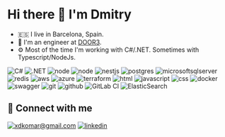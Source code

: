 # Hi there 👋 I'm Dmitry

- 🇪🇸 I live in Barcelona, Spain.
- 🤖 I'm an engineer at [DOOR3](https://www.door3.com/).
- ⚙️ Most of the time I'm working with C#/.NET. Sometimes with Typescript/NodeJs.

![C#](https://img.shields.io/badge/C%20Sharp-%23d600aa?style=for-the-badge&logo=csharp&logoColor=white) ![.NET](https://img.shields.io/badge/.NET-%23512BD4?style=for-the-badge&logoColor=white) ![node](https://img.shields.io/badge/Node.js-%23339933?style=for-the-badge&logo=nodedotjs&logoColor=white) ![node](https://img.shields.io/badge/Node.js-%23339933?style=for-the-badge&logo=nodedotjs&logoColor=white) ![nestjs](https://img.shields.io/badge/NestJS-%23E0234E?style=for-the-badge&logo=nestjs&logoColor=white) ![postgres](https://img.shields.io/badge/postgres-%23316192.svg?&style=for-the-badge&logo=postgresql&logoColor=white) ![microsoftsqlserver](https://img.shields.io/badge/Microsoft%20SQL%20Server-%23CC2927?style=for-the-badge&logo=microsoftsqlserver&logoColor=white
) ![redis](https://img.shields.io/badge/redis%20-%23CC0000.svg?&style=for-the-badge&logo=redis&logoColor=white) ![aws](https://img.shields.io/badge/AWS%20-%23FF9900.svg?&style=for-the-badge&logo=amazon-aws&logoColor=white) ![azure](https://img.shields.io/badge/Azure-%230078D7?style=for-the-badge&logo=microsoftazure&logoColor=white) ![terraform](https://img.shields.io/badge/terraform%20-%235835CC.svg?&style=for-the-badge&logo=terraform&logoColor=white) ![html](https://img.shields.io/badge/html%20-%23E34F26.svg?&style=for-the-badge&logo=html5&logoColor=white) ![javascript](https://img.shields.io/badge/javascript%20-%23323330.svg?&style=for-the-badge&logo=javascript&logoColor=%23F7DF1E) ![css](https://img.shields.io/badge/css%20-%231572B6.svg?&style=for-the-badge&logo=css3&logoColor=white) ![docker](https://img.shields.io/badge/docker-%232496ED.svg?&style=for-the-badge&logo=docker&logoColor=white) ![swagger](https://img.shields.io/badge/swagger-%2385EA2D.svg?&style=for-the-badge&logo=swagger&logoColor=black) ![git](https://img.shields.io/badge/git%20-%23F05033.svg?&style=for-the-badge&logo=git&logoColor=white) ![github](https://img.shields.io/badge/github%20actions%20-%232671E5.svg?&style=for-the-badge&logo=github%20actions&logoColor=white) ![GitLab CI](https://img.shields.io/badge/gitlab%20ci-%23181717.svg?style=for-the-badge&logo=gitlab&logoColor=white) ![ElasticSearch](https://img.shields.io/badge/-ElasticSearch-005571?style=for-the-badge&logo=elasticsearch)

## 🤝 Connect with me

[![xdkomar@gmail.com](https://img.shields.io/badge/xdkomar@gmail.com%20-%23E62B1E.svg?&style=for-the-badge&logo=mail.ru&logoColor=white)](mailto:xdkomar@gmail.com) [![linkedin](https://img.shields.io/badge/linkedin%20-%230077B5.svg?&style=for-the-badge&logo=linkedin&logoColor=white)](https://www.linkedin.com/in/dkomar/)
